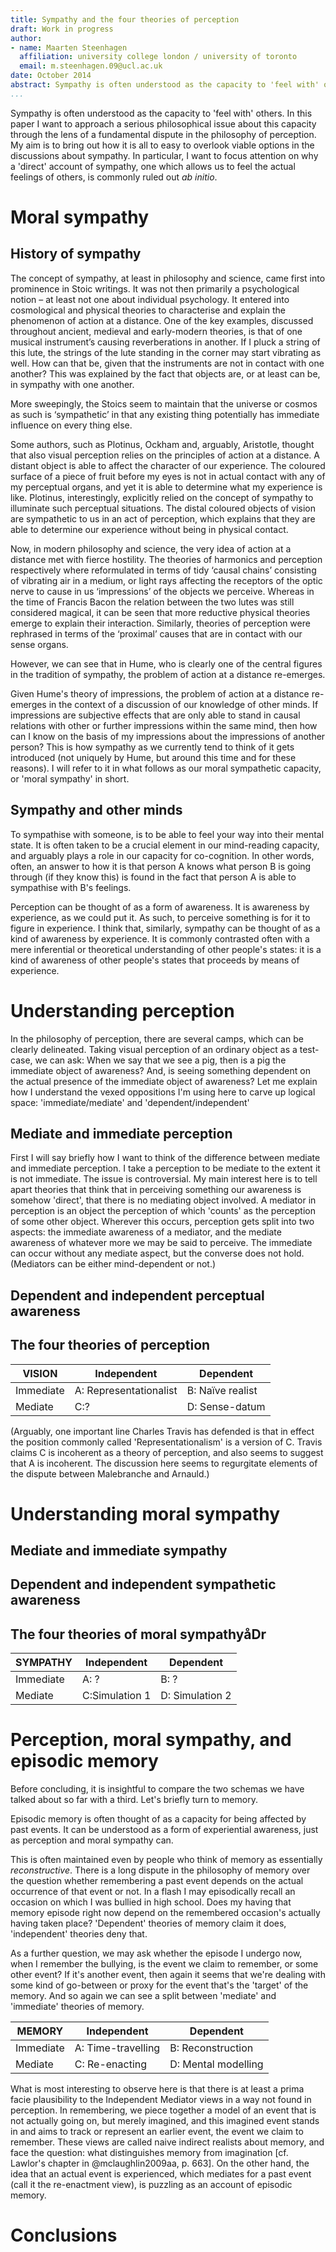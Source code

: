 ```yaml
---
title: Sympathy and the four theories of perception
draft: Work in progress
author:
- name: Maarten Steenhagen
  affiliation: university college london / university of toronto
  email: m.steenhagen.09@ucl.ac.uk
date: October 2014
abstract: Sympathy is often understood as the capacity to 'feel with' others. In this paper I want to approach a serious philosophical issue about this capacity through the lens of a fundamental dispute in the philosophy of perception. My aim is to bring out how it is all to easy to overlook viable options in the discussions about sympathy. In particular, I want to focus attention on why a 'direct' account of sympathy, one which allows us to feel the actual feelings of others, is commonly ruled out ab initio.
...
```


Sympathy is often understood as the capacity to 'feel with' others. In this paper I want to approach a serious philosophical issue about this capacity through the lens of a fundamental dispute in the philosophy of perception. My aim is to bring out how it is all to easy to overlook viable options in the discussions about sympathy. In particular, I want to focus attention on why a 'direct' account of sympathy, one which allows us to feel the actual feelings of others, is commonly ruled out _ab initio_.

# Moral sympathy

## History of sympathy

The concept of sympathy, at least in philosophy and science, came first into prominence in Stoic writings. It was not then primarily a psychological notion – at least not one about individual psychology. It entered into cosmological and physical theories to characterise and explain the phenomenon of action at a distance. One of the key examples, discussed throughout ancient, medieval and early-modern theories, is that of one musical instrument’s causing reverberations in another. If I pluck a string of this lute, the strings of the lute standing in the corner may start vibrating as well. How can that be, given that the instruments are not in contact with one another? This was explained by the fact that objects are, or at least can be, in sympathy with one another. 

More sweepingly, the Stoics seem to maintain that the universe or cosmos as such is ‘sympathetic’ in that any existing thing potentially has immediate influence on every thing else. 

Some authors, such as Plotinus, Ockham and, arguably, Aristotle, thought that also visual perception relies on the principles of action at a distance. A distant object is able to affect the character of our experience. The coloured surface of a piece of fruit before my eyes is not in actual contact with any of my perceptual organs, and yet it is able to determine what my experience is like. Plotinus, interestingly, explicitly relied on the concept of sympathy to illuminate such perceptual situations. The distal coloured objects of vision are sympathetic to us in an act of perception, which explains that they are able to determine our experience without being in physical contact. 

Now, in modern philosophy and science, the very idea of action at a distance met with fierce hostility. The theories of harmonics and perception respectively where reformulated in terms of tidy ‘causal chains’ consisting of vibrating air in a medium, or light rays affecting the receptors of the optic nerve to cause in us ‘impressions’ of the objects we perceive. Whereas in the time of Francis Bacon the relation between the two lutes was still considered magical, it can be seen that more reductive physical theories emerge to explain their interaction. Similarly, theories of perception were rephrased in terms of the ‘proximal’ causes that are in contact with our sense organs.

However, we can see that in Hume, who is clearly one of the central figures in the tradition of sympathy, the problem of action at a distance re-emerges. 

Given Hume's theory of impressions, the problem of action at a distance re-emerges in the context of a discussion of our knowledge of other minds. If impressions are subjective effects that are only able to stand in causal relations with other or further impressions within the same mind, then how can I know on the basis of my impressions about the impressions of another person? This is how sympathy as we currently tend to think of it gets introduced (not uniquely by Hume, but around this time and for these reasons). I will refer to it in what follows as our moral sympathetic capacity, or 'moral sympathy' in short.

## Sympathy and other minds

To sympathise with someone, is to be able to feel your way into their mental state. It is often taken to be a crucial element in our mind-reading capacity, and arguably plays a role in our capacity for co-cognition. In other words, often, an answer to how it is that person A knows what person B is going through (if they know this) is found in the fact that person A is able to sympathise with B's feelings. 

Perception can be thought of as a form of awareness. It is awareness by experience, as we could put it. As such, to perceive something is for it to figure in experience. I think that, similarly, sympathy can be thought of as a kind of awareness by experience. It is commonly contrasted often with a mere inferential or theoretical understanding of other people's states: it is a kind of awareness of other people's states that proceeds by means of experience. 

# Understanding perception

In the philosophy of perception, there are several camps, which can be clearly delineated. Taking visual perception of an ordinary object as a test-case, we can ask: When we say that we see a pig, then is a pig the immediate object of awareness? And, is seeing something dependent on the actual presence of the immediate object of awareness? Let me explain how I understand the vexed oppositions I'm using here to carve up logical space: 'immediate/mediate' and 'dependent/independent'

## Mediate and immediate perception

First I will say briefly how I want to think of the difference between mediate and immediate perception. I take a perception to be mediate to the extent it is not immediate. The issue is controversial. My main interest here is to tell apart theories that think that in perceiving something our awareness is somehow 'direct', that there is no mediating object involved. A mediator in perception is an object the perception of which 'counts' as the perception of some other object. Wherever this occurs, perception gets split into two aspects: the immediate awareness of a mediator, and the mediate awareness of whatever more we may be said to perceive. The immediate can occur without any mediate aspect, but the converse does not hold. (Mediators can be either mind-dependent or not.)

## Dependent and independent perceptual awareness

## The four theories of perception 

VISION | Independent | Dependent
--- | --- | ---
Immediate | A: Representationalist | B: Naïve realist 
Mediate | C:? | D: Sense-datum

(Arguably, one important line Charles Travis has defended is that in effect the position commonly called 'Representationalism' is a version of C. Travis claims C is incoherent as a theory of perception, and also seems to suggest that A is incoherent. The discussion here seems to regurgitate elements of the dispute between Malebranche and Arnauld.)

# Understanding moral sympathy

## Mediate and immediate sympathy

## Dependent and independent sympathetic awareness

## The four theories of moral sympathyåDr

SYMPATHY | Independent | Dependent
--- | --- | ---
Immediate | A: ? | B: ?
Mediate | C:Simulation 1 | D: Simulation 2

# Perception, moral sympathy, and episodic memory

Before concluding, it is insightful to compare the two schemas we have talked about so far with a third. Let's briefly turn to memory. 

Episodic memory is often thought of as a capacity for being affected by past events. It can be understood as a form of experiential awareness, just as perception and moral sympathy can. 

This is often maintained even by people who think of memory as essentially _reconstructive_. There is a long dispute in the philosophy of memory over the question whether remembering a past event depends on the actual occurrence of that event or not. In a flash I may episodically recall an occasion on which I was bullied in high school. Does my having that memory episode right now depend on the remembered occasion's actually having taken place? 'Dependent' theories of memory claim it does, 'independent' theories deny that. 

As a further question, we may ask whether the episode I undergo now, when I remember the bullying, is the event we claim to remember, or some other event? If it's another event, then again it seems that we're dealing with some kind of go-between or proxy for the event that's the 'target' of the memory. And so again we can see a split between 'mediate' and 'immediate' theories of memory. 

MEMORY | Independent | Dependent
--- | --- | ---
Immediate | A: Time-travelling | B: Reconstruction
Mediate | C: Re-enacting | D: Mental modelling

What is most interesting to observe here is that there is at least a prima facie plausibility to the Independent Mediator views in a way not found in perception. In remembering, we piece together a model of an event that is not actually going on, but merely imagined, and this imagined event stands in and aims to track or represent an earlier event, the event we claim to remember. These views are called naive indirect realists about memory, and face the question: what distinguishes memory from imagination [cf. Lawlor's chapter in @mclaughlin2009aa, p. 663]. On the other hand, the idea that an actual event is experienced, which mediates for a past event (call it the re-enactment view), is puzzling as an account of episodic memory. 

# Conclusions